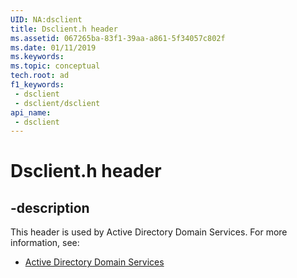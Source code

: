 ```yaml
---
UID: NA:dsclient
title: Dsclient.h header
ms.assetid: 067265ba-83f1-39aa-a861-5f34057c802f
ms.date: 01/11/2019
ms.keywords: 
ms.topic: conceptual
tech.root: ad
f1_keywords:
 - dsclient
 - dsclient/dsclient
api_name:
 - dsclient
---
```


# Dsclient.h header


## -description

This header is used by Active Directory Domain Services. For more information, see:

- [Active Directory Domain Services](../_ad/index.md)

